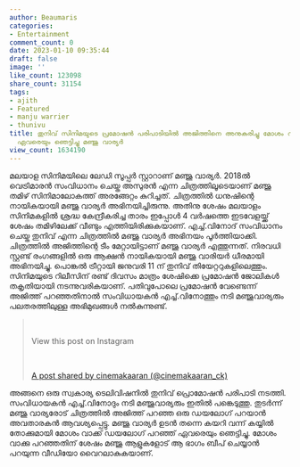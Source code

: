 ```yaml
---
author: Beaumaris
categories:
- Entertainment
comment_count: 0
date: 2023-01-10 09:35:44
draft: false
image: ''
like_count: 123098
share_count: 31154
tags:
- ajith
- Featured
- manju warrier
- thunivu
title: തുനിവ് സിനിമയുടെ പ്രമോഷൻ പരിപാടിയിൽ അജിത്തിനെ അനുകരിച്ചു മോശം വാക്ക് പറഞ്ഞു
  ഏവരെയും ഞെട്ടിച്ചു മഞ്ജു വാര്യർ
view_count: 1634190
---
```


മലയാള സിനിമയിലെ ലേഡി സൂപ്പർ സ്റ്റാറാണ് മഞ്ജു വാര്യർ. 2018ൽ വെട്രിമാരൻ സംവിധാനം ചെയ്ത അസുരൻ എന്ന ചിത്രത്തിലൂടെയാണ് മഞ്ജു തമിഴ് സിനിമാലോകത്ത് അരങ്ങേറ്റം കുറിച്ചത്. ചിത്രത്തിൽ ധനുഷിന്റെ നായികയായി മഞ്ജു വാര്യർ അഭിനയിച്ചിരുന്നു. അതിനു ശേഷം മലയാളം സിനിമകളിൽ ശ്രദ്ധ കേന്ദ്രീകരിച്ച താരം ഇപ്പോൾ 4 വർഷത്തെ ഇടവേളയ്ക്ക് ശേഷം തമിഴിലേക്ക് വീണ്ടും എത്തിയിരിക്കുകയാണ്. എച്ച്.വിനോദ് സംവിധാനം ചെയ്ത തുനിവ് എന്ന ചിത്രത്തിൽ മഞ്ജു വാര്യർ അഭിനയം പൂർത്തിയാക്കി. ചിത്രത്തിൽ അജിത്തിന്റെ ടീം മേറ്റായിട്ടാണ് മഞ്ജു വാര്യർ എത്തുന്നത്. നിരവധി സ്റ്റണ്ട് രംഗങ്ങളിൽ ഒരു ആക്ഷൻ നായികയായി മഞ്ജു വാരിയർ ധീരമായി അഭിനയിച്ചു. പൊങ്കൽ ട്രീറ്റായി ജനുവരി 11 ന് തുനിവ് തിയേറ്ററുകളിലെത്തും. സിനിമയുടെ റിലീസിന് രണ്ട് ദിവസം മാത്രം ശേഷിക്കെ പ്രമോഷൻ ജോലികൾ തകൃതിയായി നടന്നുവരികയാണ്. പതിവുപോലെ പ്രമോഷൻ വേണ്ടെന്ന് അജിത്ത് പറഞ്ഞതിനാൽ സംവിധായകൻ എച്ച്.വിനോത്തും നടി മഞ്ജുവാര്യരും പലതരത്തിലുള്ള അഭിമുഖങ്ങൾ നൽകുന്നുണ്ട്. 

> &nbsp; 
> 
> View this post on Instagram
> 
> &nbsp; 
> 
> [A post shared by cinemakaaran (@cinemakaaran_ck)](https://www.instagram.com/reel/CnLlWpYB0-3/?utm_source=ig_embed&utm_campaign=loading)

അങ്ങനെ ഒരു സ്വകാര്യ ടെലിവിഷനിൽ തുനിവ് പ്രൊമോഷൻ പരിപാടി നടത്തി. സംവിധായകൻ എച്ച്.വിനോദും നടി മഞ്ജുവാര്യരും ഇതിൽ പങ്കെടുത്തു. തുടർന്ന് മഞ്ജു വാര്യരോട് ചിത്രത്തിൽ അജിത്ത് പറഞ്ഞ ഒരു ഡയലോഗ് പറയാൻ അവതാരകൻ ആവശ്യപ്പെട്ടു. മഞ്ജു വാര്യർ ഉടൻ തന്നെ കയറി വന്ന് കയ്യിൽ തോക്കുമായി മോശം വാക്ക് ഡയലോഗ് പറഞ്ഞ് ഏവരെയും ഞെട്ടിച്ചു. മോശം വാക്കു പറഞ്ഞതിന് ശേഷം മഞ്ജു ആളുകളോട് ആ ഭാഗം ബീപ് ചെയ്യാൻ പറയുന്ന വീഡിയോ വൈറലാകുകയാണ്. &nbsp; &nbsp;